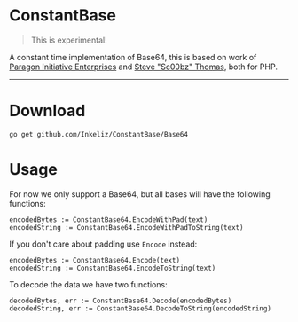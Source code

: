 ConstantBase
===================

> This is experimental!

A constant time implementation of Base64, this is based on work of [Paragon Initiative Enterprises](https://github.com/paragonie/constant_time_encoding) and [Steve "Sc00bz" Thomas](https://github.com/Sc00bz/ConstTimeEncoding), both for PHP.

----------

Download
=======

    go get github.com/Inkeliz/ConstantBase/Base64

Usage
=======

For now we only support a Base64, but all bases will have the following functions:

    encodedBytes := ConstantBase64.EncodeWithPad(text)
    encodedString := ConstantBase64.EncodeWithPadToString(text)

If you don't care about padding use `Encode` instead:

    encodedBytes := ConstantBase64.Encode(text)
    encodedString := ConstantBase64.EncodeToString(text)

To decode the data we have two functions:

    decodedBytes, err := ConstantBase64.Decode(encodedBytes)
    decodedString, err := ConstantBase64.DecodeToString(encodedString)
